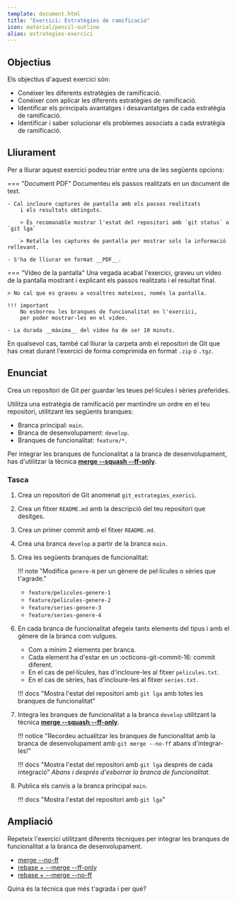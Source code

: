 ```yaml
---
template: document.html
title: "Exercici: Estratègies de ramificació"
icon: material/pencil-outline
alias: estrategies-exercici
---
```


## Objectius
Els objectius d'aquest exercici són:

- Conéixer les diferents estratègies de ramificació.
- Conéixer com aplicar les diferents estratègies de ramificació.
- Identificar els principals avantatges i desavantatges de cada estratègia de ramificació.
- Identificar i saber solucionar els problemes associats a cada estratègia de ramificació.


## Lliurament
Per a lliurar aquest exercici podeu triar entre una de les següents opcions:

=== "Document PDF"
    Documenteu els passos realitzats en un document de text.

    - Cal incloure captures de pantalla amb els passos realitzats
        i els resultats obtinguts.

        > És recomanable mostrar l'estat del repositori amb `git status` o `git lga`

        > Retalla les captures de pantalla per mostrar sols la informació rellevant.
    
    - S'ha de lliurar en format __PDF__.

=== "Vídeo de la pantalla"
    Una vegada acabat l'exercici, graveu un vídeo de la pantalla
    mostrant i explicant els passos realitzats i el resultat final.

    > No cal que es graveu a vosaltres mateixos, només la pantalla.

    !!! important
        No esborreu les branques de funcionalitat en l'exercici,
        per poder mostrar-les en el vídeo.

    - La durada __màxima__ del vídeo ha de ser 10 minuts.

En qualsevol cas, també cal lliurar la carpeta amb el repositori de Git
que has creat durant l'exercici de forma comprimida en format `.zip` o `.tgz`.
        

## Enunciat
Crea un repositori de Git per guardar les teues pel·lícules i sèries preferides.

Utilitza una estratègia de ramificació per mantindre un ordre en el teu repositori,
utilitzant les següents branques:

- Branca principal: `main`.
- Branca de desenvolupament: `develop`.
- Branques de funcionalitat: `feature/*`.

Per integrar les branques de funcionalitat a la branca de desenvolupament,
has d'utilitzar la tècnica [__merge --squash --ff-only__][merge-squash].

[merge-squash]: estrategies.md#merge-squash-ff-only

### Tasca

1. Crea un repositori de Git anomenat `git_estrategies_exerici`.
2. Crea un fitxer `README.md` amb la descripció del teu repositori
    que desitges.
3. Crea un primer commit amb el fitxer `README.md`.
4. Crea una branca `develop` a partir de la branca `main`.
5. Crea les següents branques de funcionalitat:

    !!! note "Modifica `genere-N` per un gènere de pel·lícules o sèries que t'agrade."

    - `feature/pelicules-genere-1`
    - `feature/pelicules-genere-2`
    - `feature/series-genere-3`
    - `feature/series-genere-4`

6. En cada branca de funcionalitat afegeix tants elements del tipus
    i amb el gènere de la branca com vulgues.

    - Com a mínim 2 elements per branca.
    - Cada element ha d'estar en un :octicons-git-commit-16: commit diferent.
    - En el cas de pel·lícules, has d'incloure-les al fitxer `pelicules.txt`.
    - En el cas de sèries, has d'incloure-les al fitxer `series.txt`.

    !!! docs "Mostra l'estat del repositori amb `git lga` amb totes les branques de funcionalitat"

7. Integra les branques de funcionalitat a la branca `develop`
    utilitzant la tècnica [__merge --squash --ff-only__][merge-squash].

    !!! notice "Recordeu actualitzar les branques de funcionalitat amb la branca de desenvolupament amb `git merge --no-ff` abans d'integrar-les!"

    !!! docs "Mostra l'estat del repositori amb `git lga` després de cada integració"
        _Abans i després d'esborrar la branca de funcionalitat_.

8. Publica els canvis a la branca principal `main`.

    !!! docs "Mostra l'estat del repositori amb `git lga`"

## Ampliació
Repeteix l'exercici utilitzant diferents tècniques
per integrar les branques de funcionalitat a la branca de desenvolupament.

- [merge --no-ff][merge-no-ff]
- [rebase + --merge --ff-only][rebase-merge-ff-only]
- [rebase + --merge --no-ff][rebase-merge-no-ff]

[merge-no-ff]: estrategies.md#merge-no-ff
[rebase-merge-ff-only]: estrategies.md#rebase-merge-ff-only
[rebase-merge-no-ff]: estrategies.md#rebase-merge-no-ff

Quina és la tècnica que més t'agrada i per què?

